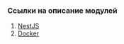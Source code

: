 ### Ссылки на описание модулей

1. [NestJS](https://github.com/DigitalSales-inc/gong2.0/blob/containers/server/README.md)
2. [Docker](https://github.com/DigitalSales-inc/gong2.0/blob/containers/server/docker/README.md)
